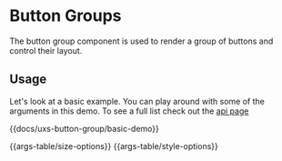 # Button Groups

The button group component is used to render a group of buttons and control their layout.

## Usage

Let's look at a basic example. You can play around with some of the arguments in this demo. To see a full list check out the [api page](../api/components/uxs-button-group)

{{docs/uxs-button-group/basic-demo}}

{{args-table/size-options}}
{{args-table/style-options}}
